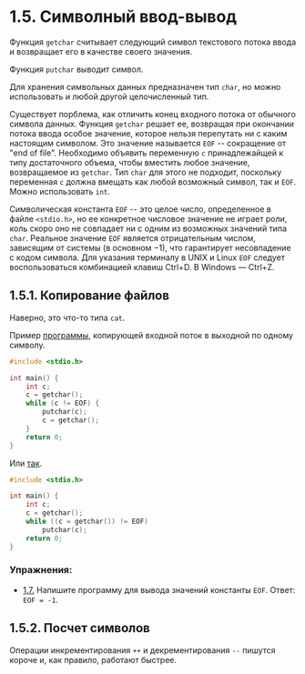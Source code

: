 # 1.5. Символный ввод-вывод

Функция `getchar` считывает следующий символ текстового потока ввода и возвращает его в качестве своего значения.

Функция `putchar` выводит символ.

Для хранения символьных данных предназначен тип `char`, но можно использовать и любой другой целочисленный тип.

Существует порблема, как отличить конец входного потока от обычного символа данных. Функция `getchar` решает ее, возвращая при окончании потока ввода особое значение, которое нельзя перепутать ни с каким настоящим символом. Это значение называется `EOF` -- сокращение от "end of file". Необходимо объявить переменную `c` принадлежайщей к типу достаточного объема, чтобы вместить любое значение, возвращаемое из `getchar`. Тип `char` для этого не подходит, поскольку переменная `c` должна вмещать как любой возможный символ, так и `EOF`. Можно использовать `int`.

Символическая константа `EOF` -- это целое число, определенное в файле `<stdio.h>`, но ее конкретное числовое значение не играет роли, коль скоро оно не совпадает ни с одним из возможных значений типа `char`. Реальное значение `EOF` является отрицательным числом, зависящим от системы (в основном −1), что гарантирует несовпадение с кодом символа. Для указания терминалу в UNIX и Linux `EOF` следует воспользоваться комбинацией клавиш Ctrl+D. В Windows — Ctrl+Z.

## 1.5.1. Копирование файлов
Наверно, это что-то типа `cat`.

Пример [программы](../examples/1.5.1_1.c), копирующей входной поток в выходной по одному символу.
```c
#include <stdio.h>

int main() {
    int c;
    c = getchar();
    while (c != EOF) {
        putchar(c);
        c = getchar();
    }   
    return 0;
}
```

Или [так](../examples/1.5.1_2.c).
```c
#include <stdio.h>

int main() {
    int c;
    c = getchar();
    while ((c = getchar()) != EOF)
        putchar(c);
    return 0;
}
```

### Упражнения:
 - [1.7.](../tasks/1.7.c) Напишите программу для вывода значений константы `EOF`. Ответ: `EOF = -1`.

 ## 1.5.2. Посчет символов
 
 Операции инкрементирования `++` и декрементирования `--` пишутся короче и, как правило, работают быстрее.